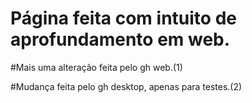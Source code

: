 # Página feita com intuito de aprofundamento em web.

#Mais uma alteração feita pelo gh web.(1)

#Mudança feita pelo gh desktop, apenas para testes.(2)
